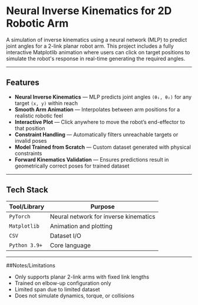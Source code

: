 # Neural Inverse Kinematics for 2D Robotic Arm

A simulation of inverse kinematics using a neural network (MLP) to predict joint angles for a 2-link planar robot arm. This project includes a fully interactive Matplotlib animation where users can click on target positions to simulate the robot's response in real-time generating the required angles.

---

## Features

- **Neural Inverse Kinematics** — MLP predicts joint angles `(θ₁, θ₂)` for any target `(x, y)` within reach
- **Smooth Arm Animation** — Interpolates between arm positions for a realistic robotic feel
- **Interactive Plot** — Click anywhere to move the robot’s end-effector to that position
- **Constraint Handling** — Automatically filters unreachable targets or invalid poses
- **Model Trained from Scratch** — Custom dataset generated with physical constraints
- **Forward Kinematics Validation** — Ensures predictions result in geometrically correct poses for trained dataset

---

## Tech Stack

| Tool/Library        | Purpose                                  |
|---------------------|------------------------------------------|
| `PyTorch`           | Neural network for inverse kinematics    |
| `Matplotlib`        | Animation and plotting                   |
| `CSV`               | Dataset I/O                              |
| `Python 3.9+`       | Core language                            |

---

##Notes/Limitations

- Only supports planar 2-link arms with fixed link lengths
- Trained on elbow-up configuration only
- Limited span due to limited dataset
- Does not simulate dynamics, torque, or collisions
